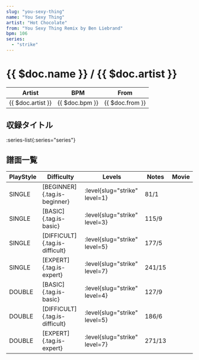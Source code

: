 ```yaml
---
slug: "you-sexy-thing"
name: "You Sexy Thing"
artist: "Hot Chocolate"
from: "You Sexy Thing Remix by Ben Liebrand"
bpm: 106
series:
  - "strike"
---
```


# {{ $doc.name }} / {{ $doc.artist }}

|Artist|BPM|From|
|------|---|----|
|{{ $doc.artist }}|{{ $doc.bpm }}|{{ $doc.from }}|

## 収録タイトル

:series-list{:series="series"}

## 譜面一覧

|PlayStyle|Difficulty|Levels|Notes|Movie|
|---------|----------|------|-----|-----|
|SINGLE|[BEGINNER]{.tag.is-beginner}|<div class="field is-grouped is-grouped-multiline">:level{slug="strike" level=1}</div>|81/1||
|SINGLE|[BASIC]{.tag.is-basic}|<div class="field is-grouped is-grouped-multiline">:level{slug="strike" level=3}</div>|115/9||
|SINGLE|[DIFFICULT]{.tag.is-difficult}|<div class="field is-grouped is-grouped-multiline">:level{slug="strike" level=5}</div>|177/5||
|SINGLE|[EXPERT]{.tag.is-expert}|<div class="field is-grouped is-grouped-multiline">:level{slug="strike" level=7}</div>|241/15||
|DOUBLE|[BASIC]{.tag.is-basic}|<div class="field is-grouped is-grouped-multiline">:level{slug="strike" level=4}</div>|127/9||
|DOUBLE|[DIFFICULT]{.tag.is-difficult}|<div class="field is-grouped is-grouped-multiline">:level{slug="strike" level=5}</div>|186/6||
|DOUBLE|[EXPERT]{.tag.is-expert}|<div class="field is-grouped is-grouped-multiline">:level{slug="strike" level=7}</div>|271/13||
